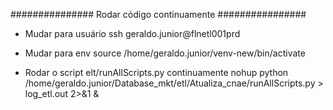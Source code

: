 ############### Rodar código continuamente ################

- Mudar para usuário
    ssh geraldo.junior@flnetl001prd

- Mudar para env
    source /home/geraldo.junior/venv-new/bin/activate

- Rodar o script elt/runAllScripts.py continuamente
    nohup python /home/geraldo.junior/Database_mkt/etl/Atualiza_cnae/runAllScripts.py > log_etl.out 2>&1 &
